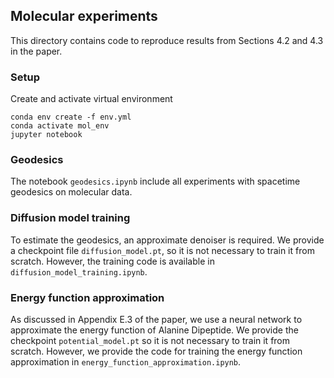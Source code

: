 ## Molecular experiments

This directory contains code to reproduce results from Sections 4.2 and 4.3 in the paper.

### Setup

Create and activate virtual environment

```
conda env create -f env.yml
conda activate mol_env
jupyter notebook
```

### Geodesics

The notebook `geodesics.ipynb` include all experiments with spacetime geodesics on molecular data.

### Diffusion model training

To estimate the geodesics, an approximate denoiser is required. We provide a checkpoint file `diffusion_model.pt`, so it is not necessary to train it from scratch. However, the training code is available in `diffusion_model_training.ipynb`.

### Energy function approximation

As discussed in Appendix E.3 of the paper, we use a neural network to approximate the energy function of Alanine Dipeptide. We provide the checkpoint `potential_model.pt` so it is not necessary to train it from scratch. However, we provide the code for training the energy function approximation in `energy_function_approximation.ipynb`.
